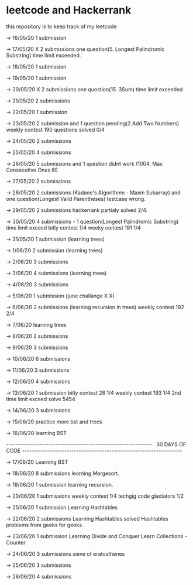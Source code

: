 # leetcode and Hackerrank
this repository is to keep track of my leetcode 

-> 16/05/20	  1 submission

-> 17/05/20 X 2 submissions one question(5. Longest Palindromic Substring) time limit exceeded.

-> 18/05/20   1 submission

-> 19/05/20   1 submission

-> 20/05/20 X 2 submissions one question(15. 3Sum) time limit exceeded

-> 21/05/20   2 submissions

-> 22/05/20   1 submission

-> 23/05/20   2 submission and 1 question pending(2.Add Two Numbers)
              weekly contest 190 questions solved 0/4 

-> 24/05/20   2 submissions

-> 25/05/20   4 submissions

-> 26/05/20   5 submissions and 1 question didnt work (1004. Max Consecutive Ones III)

-> 27/05/20   2 submissions

-> 28/05/20   2 submissions (Kadane's Algorithmn - Maxm Subarray) and one question(Longest Valid Parentheses) testcase wrong.

-> 29/05/20   2 submissions 
              hackerrank partialy solved 2/4.

-> 30/05/20   4 submissions - 1 question(Longest Palindromic Substring) time limit exceed
              bitly contest 1/4
              weeky contest 191 1/4

-> 31/05/20   1 submission (learning trees)

-> 1/06/20    2 submission (learning trees)

-> 2/06/20    3 submissions

-> 3/06/20    4 submissions (learning trees)

-> 4/06/20    3 submissions 

-> 5/06/20    1 submission (june challange X X)

-> 6/06/20    2 submissions (learning recursion in trees)
              weekly contest 192 2/4

-> 7/06/20    learning trees

-> 8/06/20    2 submissions

-> 9/06/20    3 submissions

-> 10/06/20   6 submissions

-> 11/06/20   3 submissions

-> 12/06/20   4 submissions

-> 13/06/20   1 submission
              bitly contest 28 1/4
              weekly contest 193 1/4 2nd time limit exceed
              solve 5454

-> 14/06/20   3 submissions
              
-> 15/06/20   practice more bst and trees 

-> 16/06/20   learning BST

--------------------------------------------------------------   30 DAYS OF CODE  --------------------------------------------------------------------

-> 17/06/20   Learning BST

-> 18/06/20   8 submissions 
              learning Mergesort.
            
-> 19/06/20   1 submission
              learning recursion.

-> 20/06/20   1 submissions
              weekly contest 1/4 
              techgig code gladiators 1/2

-> 21/06/20   1 submission
              Learning Hashtables

-> 22/06/20   2 submissions
              Learning Hashtables
              solved Hashtables problems from geeks for geeks.

-> 23/06/20   1 submission
              Learning Divide and Conquer
              Learn Collections - Counter
            
-> 24/06/20   3 submissions
              sieve of eratosthenes

-> 25/06/20   3 submissions

-> 26/06/20   4 submissions
             
            



              